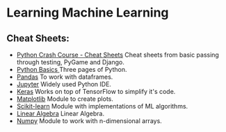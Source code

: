 # Learning Machine Learning

## Cheat Sheets:

-  [Python Crash Course - Cheat Sheets](http://ehmatthes.github.io/pcc/cheatsheets/README.html) Cheat sheets from basic passing through testing, PyGame and Django.
-  [Python Basics ]( http://www.cogsci.rpi.edu/~destem/igd/python_cheat_sheet.pdf) Three pages of Python.
-  [Pandas](https://github.com/pandas-dev/pandas/blob/master/doc/cheatsheet/Pandas_Cheat_Sheet.pdf) To work with dataframes.
-  [Jupyter](http://datacamp-community.s3.amazonaws.com/48093c40-5303-45f4-bbf9-0c96c0133c40) Widely used Python IDE.
- [Keras](http://datacamp-community.s3.amazonaws.com/94fc681d-5422-40cb-a129-2218e9522f17) Works on top of TensorFlow to simplify it's code.
- [Matplotlib](http://datacamp-community.s3.amazonaws.com/28b8210c-60cc-4f13-b0b4-5b4f2ad4790b) Module to create plots.
- [Scikit-learn](http://datacamp-community.s3.amazonaws.com/5433fa18-9f43-44cc-b228-74672efcd116) Module with implementations of ML algorithms. 
- [Linear Algebra]( http://www.souravsengupta.com/cds2016/lectures/Savov_Notes.pdf) Linear Algebra.
- [Numpy](https://s3.amazonaws.com/assets.datacamp.com/blog_assets/Numpy_Python_Cheat_Sheet.pdf) Module to work with n-dimensional arrays.
